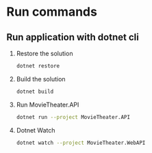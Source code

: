 # Run commands

## Run application with dotnet cli

1. Restore the solution

    ```bash
    dotnet restore
    ```

2. Build the solution

    ```bash
    dotnet build
    ```

3. Run MovieTheater.API

    ```bash
    dotnet run --project MovieTheater.API
    ```

4. Dotnet Watch
    
    ```bash
    dotnet watch --project MovieTheater.WebAPI
    ```

